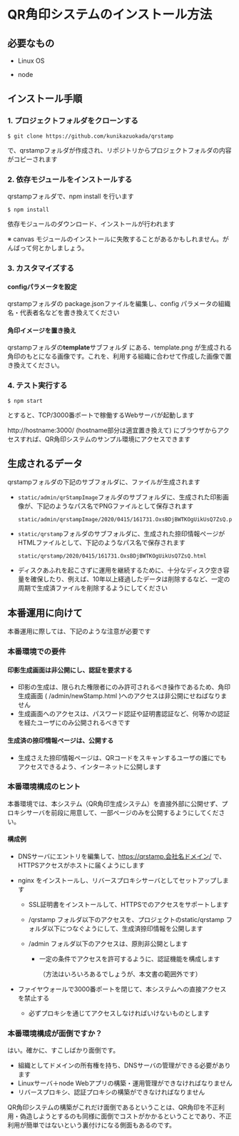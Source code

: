 # QR角印システムのインストール方法



## 必要なもの

- Linux OS

- node



## インストール手順

### 1. プロジェクトフォルダをクローンする

```
$ git clone https://github.com/kunikazuokada/qrstamp
```

で、qrstampフォルダが作成され、リポジトリからプロジェクトフォルダの内容がコピーされます



### 2. 依存モジュールをインストールする

qrstampフォルダで、npm install を行います

```
$ npm install
```

依存モジュールのダウンロード、インストールが行われます

※ canvas モジュールのインストールに失敗することがあるかもしれません。がんばって何とかしましょう。



### 3. カスタマイズする

#### configパラメータを設定

qrstampフォルダの package.jsonファイルを編集し、config パラメータの組織名・代表者名などを書き換えてください

#### 角印イメージを置き換え

qrstampフォルダの**template**サブフォルダ にある、template.png が生成される角印のもとになる画像です。これを、利用する組織に合わせて作成した画像で置き換えてください。



### 4. テスト実行する

```
$ npm start
```

とすると、TCP/3000番ポートで稼働するWebサーバが起動します

http://hostname:3000/  (hostname部分は適宜置き換えて) にブラウザからアクセスすれば、QR角印システムのサンプル環境にアクセスできます



## 生成されるデータ

qrstampフォルダの下記のサブフォルダに、ファイルが生成されます

- `static/admin/qrStampImage`フォルダのサブフォルダに、生成された印影画像が、下記のようなパス名でPNGファイルとして保存されます

  ```
  static/admin/qrstampImage/2020/0415/161731.OxsBDjBWTKOgUikUsQ7ZsQ.png
  ```

- `static/qrstamp`フォルダのサブフォルダに、生成された捺印情報ぺージがHTMLファイルとして、下記のようなパス名で保存されます

  ```
  static/qrstamp/2020/0415/161731.OxsBDjBWTKOgUikUsQ7ZsQ.html
  ```

- ディスクあふれを起こさずに運用を継続するために、十分なディスク空き容量を確保したり、例えば、10年以上経過したデータは削除するなど、一定の周期で生成済ファイルを削除するようにしてください



## 本番運用に向けて

本番運用に際しては、下記のような注意が必要です

### 本番環境での要件

#### 印影生成画面は非公開にし、認証を要求する

- 印影の生成は、限られた権限者にのみ許可されるべき操作であるため、角印生成画面 ( /admin/newStamp.html )へのアクセスは非公開にせねばなりません
- 生成画面へのアクセスは、パスワード認証や証明書認証など、何等かの認証を経たユーザにのみ公開されるべきです

#### 生成済の捺印情報ページは、公開する

- 生成さえた捺印情報ページは、QRコードをスキャンするユーザの誰にでもアクセスできるよう、インターネットに公開します



### 本番環境構成のヒント

本番環境では、本システム（QR角印生成システム）を直接外部に公開せず、プロキシサーバを前段に用意して、一部ページのみを公開するようにしてください。

#### 構成例

- DNSサーバにエントリを編集して、https://qrstamp.会社名ドメイン/ で、HTTPSアクセスがホストに届くようにします

- nginx をインストールし、リバースプロキシサーバとしてセットアップします

  - SSL証明書をインストールして、HTTPSでのアクセスをサポートします

  - /qrstamp フォルダ以下のアクセスを、プロジェクトのstatic/qrstamp フォルダ以下につなぐようにして、生成済捺印情報を公開します

  - /admin フォルダ以下のアクセスは、原則非公開とします

    - 一定の条件でアクセスを許可するように、認証機能を構成します

      （方法はいろいろあるでしょうが、本文書の範囲外です）

- ファイヤウォールで3000番ポートを閉じて、本システムへの直接アクセスを禁止する

  - 必ずプロキシを通じてアクセスしなければいけないものとします



### 本番環境構成が面倒ですか？

はい。確かに、すこしばかり面倒です。

- 組織としてドメインの所有権を持ち、DNSサーバの管理ができる必要があります
- Linuxサーバ＋node Webアプリの構築・運用管理ができなければなりません
- リバースプロキシ、認証プロキシの構築ができなければなりません



QR角印システムの構築がこれだけ面倒であるということは、QR角印を不正利用・偽造しようとするのも同様に面倒でコストがかかるということであり、不正利用が簡単ではないという裏付けになる側面もあるのです。

